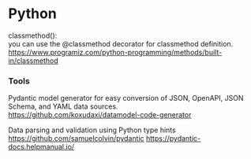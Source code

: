 # Python


classmethod():
<br>
you can use the @classmethod decorator for classmethod definition.
<br>
https://www.programiz.com/python-programming/methods/built-in/classmethod



### Tools

Pydantic model generator for easy conversion of JSON, OpenAPI, JSON Schema, and YAML data sources. 
<br>
https://github.com/koxudaxi/datamodel-code-generator


Data parsing and validation using Python type hints 
 <br>
https://github.com/samuelcolvin/pydantic
https://pydantic-docs.helpmanual.io/
